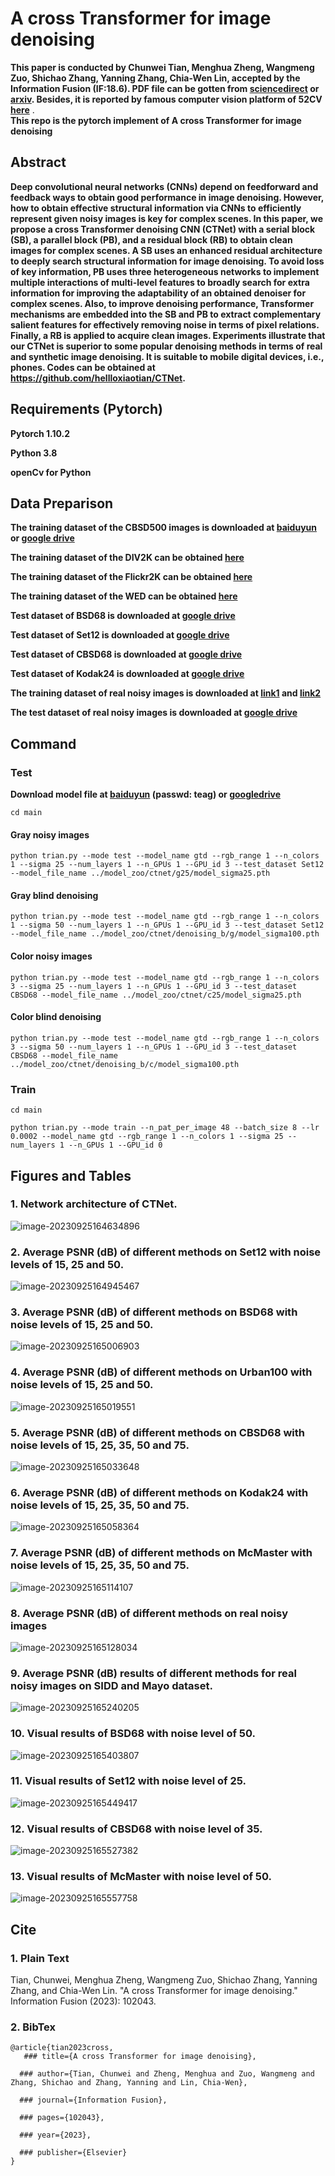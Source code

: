 # A cross Transformer for image denoising
**This paper is conducted by Chunwei Tian, Menghua Zheng, Wangmeng Zuo, Shichao Zhang, Yanning Zhang, Chia-Wen Lin, accepted by the Information Fusion (IF:18.6).  PDF file can be gotten from [sciencedirect](https://www.sciencedirect.com/science/article/abs/pii/S1566253523003597) or [arxiv](https://arxiv.org/pdf/2310.10408.pdf).  Besides, it is reported by famous computer vision platform of 52CV [here](https://mp.weixin.qq.com/s/NdSoiYdi9llJBnLGMx2G4w)** .  
**This repo is the pytorch implement of A cross Transformer for image denoising**

## Abstract

**Deep convolutional neural networks (CNNs) depend on feedforward and feedback ways to obtain good performance in image denoising. However, how to obtain effective structural information via CNNs to efficiently represent given noisy images is key for complex scenes. In this paper, we propose a cross Transformer denoising CNN (CTNet) with a serial block (SB), a parallel block (PB), and a residual block (RB) to obtain clean images for complex scenes. A SB uses an enhanced residual architecture to deeply search structural information for image denoising. To avoid loss of key information, PB uses three heterogeneous networks to implement multiple interactions of multi-level features to broadly search for extra information for improving the adaptability of an obtained denoiser for complex scenes. Also, to improve denoising performance, Transformer mechanisms are embedded into the SB and PB to extract complementary salient features for effectively removing noise in terms of pixel relations. Finally, a RB is applied to acquire clean images. Experiments illustrate that our CTNet is superior to some popular denoising methods in terms of real and synthetic image denoising. It is suitable to mobile digital devices, i.e., phones. Codes can be obtained at https://github.com/hellloxiaotian/CTNet.**

## Requirements (Pytorch)

**Pytorch 1.10.2**

**Python 3.8**

**openCv for Python**

## Data Preparison

**The training dataset of the CBSD500 images is downloaded at [baiduyun](https://pan.baidu.com/s/1ou2mK5JUh-K8iMu8-DMcMw) or [google drive](https://drive.google.com/open?id=1S1_QrP-fIXeFl5hYY193lr07KyZV8X8r)**

**The training dataset of the DIV2K can be obtained [here](https://data.vision.ee.ethz.ch/cvl/DIV2K/)**

**The training dataset of the Flickr2K can be obtained [here](http://cv.snu.ac.kr/research/EDSR/Flickr2K.tar)**

**The training dataset of the WED can be obtained [here](https://ece.uwaterloo.ca/~k29ma/exploration/)**

**Test dataset of BSD68 is downloaded at [google drive](https://drive.google.com/file/d/1_fw6EKne--LVnW0mo68RrIY-j6BKPdSp/view?usp=sharing)**

**Test dataset of Set12 is downloaded at [google drive](https://drive.google.com/file/d/1cpQwFpNv1MXsM5bJkIumYfww8EPtlkWf/view?usp=sharing)**

**Test dataset of CBSD68 is downloaded at [google drive](https://drive.google.com/file/d/1lxXQ_buMll_JVWxKpk5fp0jduW5F_MHe/view?usp=sharing)**

**Test dataset of Kodak24 is downloaded at [google drive](https://drive.google.com/file/d/1F4_mv4oTXhiG-zyG9DI4OO05KqvEKhs9/view?usp=sharing)**

**The training dataset of real noisy images is downloaded at [link1](https://drive.google.com/file/d/1IYkR4zi76p7O5OCevC11VaQeKx0r1GyT/view?usp=sharing) and [link2](https://drive.google.com/file/d/19MA-Rgfc89sW9GJHpj_QedFyo-uoS8o7/view?usp=sharing)**

**The test dataset of real noisy images is downloaded at [google drive](https://drive.google.com/file/d/17DE-SV85Slu2foC0F0Ftob5VmRrHWI2h/view?usp=sharing)**



## Command

### Test

**Download model file at [baiduyun](https://pan.baidu.com/s/17wrNyBkOoEzMZCs7kDxD6Q) (passwd: teag) or [googledrive](https://drive.google.com/drive/folders/1Pv7jitMs78wqRxuKBVShjfVI2bOTaiTO?usp=sharing)**

`cd main`

#### Gray noisy images

`python trian.py --mode test --model_name gtd --rgb_range 1 --n_colors 1 --sigma 25 --num_layers 1 --n_GPUs 1 --GPU_id 3 --test_dataset Set12 --model_file_name ../model_zoo/ctnet/g25/model_sigma25.pth`

#### Gray blind denoising

`python trian.py --mode test --model_name gtd --rgb_range 1 --n_colors 1 --sigma 50 --num_layers 1 --n_GPUs 1 --GPU_id 3 --test_dataset Set12 --model_file_name ../model_zoo/ctnet/denoising_b/g/model_sigma100.pth`

#### Color noisy images

`python trian.py --mode test --model_name gtd --rgb_range 1 --n_colors 3 --sigma 25 --num_layers 1 --n_GPUs 1 --GPU_id 3 --test_dataset CBSD68 --model_file_name ../model_zoo/ctnet/c25/model_sigma25.pth`

#### Color blind denoising

`python trian.py --mode test --model_name gtd --rgb_range 1 --n_colors 3 --sigma 50 --num_layers 1 --n_GPUs 1 --GPU_id 3 --test_dataset CBSD68 --model_file_name ../model_zoo/ctnet/denoising_b/c/model_sigma100.pth`

### Train

`cd main`

`python trian.py --mode train --n_pat_per_image 48 --batch_size 8 --lr 0.0002 --model_name gtd --rgb_range 1 --n_colors 1 --sigma 25 --num_layers 1 --n_GPUs 1 --GPU_id 0`


## Figures and Tables
### 1. Network architecture of CTNet.

![image-20230925164634896](assets/image-20230925164634896.png)

### 2. Average PSNR (dB) of different methods on Set12 with noise levels of 15, 25 and 50.

![image-20230925164945467](assets/image-20230925164945467.png)

### 3. Average PSNR (dB) of different methods on BSD68 with noise levels of 15, 25 and 50.

![image-20230925165006903](assets/image-20230925165006903.png)

### 4. Average PSNR (dB) of different methods on Urban100 with noise levels of 15, 25 and 50.

![image-20230925165019551](assets/image-20230925165019551.png)

### 5. Average PSNR (dB) of different methods on CBSD68 with noise levels of 15, 25, 35, 50 and 75.

![image-20230925165033648](assets/image-20230925165033648.png)

### 6. Average PSNR (dB) of different methods on Kodak24 with noise levels of 15, 25, 35, 50 and 75.

![image-20230925165058364](assets/image-20230925165058364.png)

### 7. Average PSNR (dB) of different methods on McMaster with noise levels of 15, 25, 35, 50 and 75.

![image-20230925165114107](assets/image-20230925165114107.png)

### 8. Average PSNR (dB) of different methods on real noisy images

![image-20230925165128034](assets/image-20230925165128034.png)

### 9. Average PSNR (dB) results of different methods for real noisy images on SIDD and Mayo dataset.

![image-20230925165240205](assets/image-20230925165240205.png)

### 10. Visual results of BSD68 with noise level of 50. 

![image-20230925165403807](assets/image-20230925165403807.png)

### 11. Visual results of Set12 with noise level of 25. 

![image-20230925165449417](assets/image-20230925165449417.png)

### 12. Visual results of CBSD68 with noise level of 35. 

![image-20230925165527382](assets/image-20230925165527382.png)

### 13. Visual results of McMaster with noise level of 50. 

![image-20230925165557758](assets/image-20230925165557758.png)

## Cite

### 1. Plain Text 
Tian, Chunwei, Menghua Zheng, Wangmeng Zuo, Shichao Zhang, Yanning Zhang, and Chia-Wen Lin. "A cross Transformer for image denoising." Information Fusion (2023): 102043.

### 2. BibTex
```
@article{tian2023cross,
   ### title={A cross Transformer for image denoising},
  
  ### author={Tian, Chunwei and Zheng, Menghua and Zuo, Wangmeng and Zhang, Shichao and Zhang, Yanning and Lin, Chia-Wen},
  
  ### journal={Information Fusion},
  
  ### pages={102043},
  
  ### year={2023},
  
  ### publisher={Elsevier}
}
```

